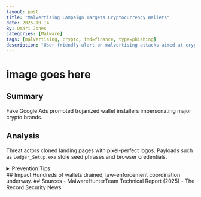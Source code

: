 ```yaml
---
layout: post
title: "Malvertising Campaign Targets Cryptocurrency Wallets"
date: 2025-10-14
By: Omari Jones
categories: [Malware]
tags: [malvertising, crypto, ind=finance, type=phishing]
description: "User-friendly alert on malvertising attacks aimed at crypto-wallet users."
---
```

# image goes here
## Summary
Fake Google Ads promoted trojanized wallet installers impersonating major crypto brands.
## Analysis
Threat actors cloned landing pages with pixel-perfect logos.
Payloads such as `Ledger_Setup.exe` stole seed phrases and browser credentials.
<details><summary>Prevention Tips</summary>
- Verify URLs before downloading wallet software
- Use official vendor links and signed binaries
- Keep antivirus signatures up to date
</details>
## Impact
Hundreds of wallets drained; law-enforcement coordination underway.
## Sources
- MalwareHunterTeam Technical Report (2025)
- The Record Security News
